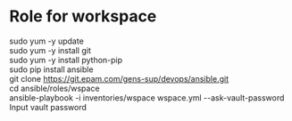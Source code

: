 # Role for workspace  
sudo yum -y update  
sudo yum -y install git  
sudo yum -y install python-pip  
sudo pip install ansible  
git clone https://git.epam.com/gens-sup/devops/ansible.git  
cd ansible/roles/wspace  
ansible-playbook -i inventories/wspace wspace.yml --ask-vault-password  
Input vault password